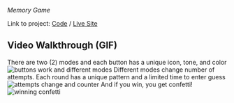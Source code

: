 *Memory Game* 

Link to project: [Code](https://glitch.com/edit/#!/cuddly-tinted-morning) / [Live Site](https://cuddly-tinted-morning.glitch.me)

## Video Walkthrough (GIF)

There are two (2) modes and each button has a unique icon, tone, and color
![buttons work and different modes](https://github.com/TylerM2230/simple-memory-game/blob/main/featuresOne.gif) 
Different modes change number of attempts. Each round has a unique pattern and a limited time to enter guess
![attempts change and counter](https://github.com/TylerM2230/simple-memory-game/blob/main/featuresTwo.gif)
And if you win, you get confetti!
![winning confetti](https://github.com/TylerM2230/simple-memory-game/blob/main/confetti.gif)  
